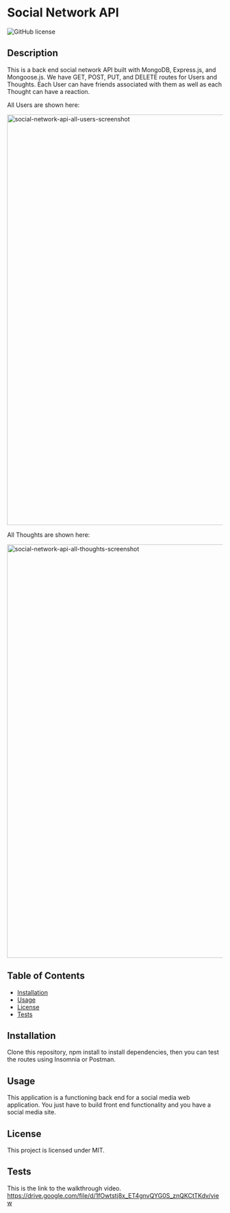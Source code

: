 # Social Network API
  ![GitHub license](http://img.shields.io/badge/license-MIT-blue.svg)
  ## Description 
  This is a back end social network API built with MongoDB, Express.js, and Mongoose.js. We have GET, POST, PUT, and DELETE routes for Users and Thoughts. Each User can have friends associated with them as well as each Thought can have a reaction.

All Users are shown here:

<img width="958" alt="social-network-api-all-users-screenshot" src="https://user-images.githubusercontent.com/91853630/155830984-42a441f4-fb85-48c2-91b0-d0eb49603f93.png">

All Thoughts are shown here:

<img width="965" alt="social-network-api-all-thoughts-screenshot" src="https://user-images.githubusercontent.com/91853630/155830998-f1c565a4-f064-491b-aa73-b4903208f51d.png">

  ## Table of Contents
  * [Installation](#installation)
  * [Usage](#usage)
  * [License](#license)
  * [Tests](#tests)
  
  ## Installation 
  Clone this repository, npm install to install dependencies, then you can test the routes using Insomnia or Postman.
  ## Usage 
  This application is a functioning back end for a social media web application. You just have to build front end functionality and you have a social media site.
  ## License 
  This project is licensed under MIT.
  ## Tests
  This is the link to the walkthrough video. https://drive.google.com/file/d/1fOwtstj8x_ET4gnvQYG0S_znQKCtTKdv/view